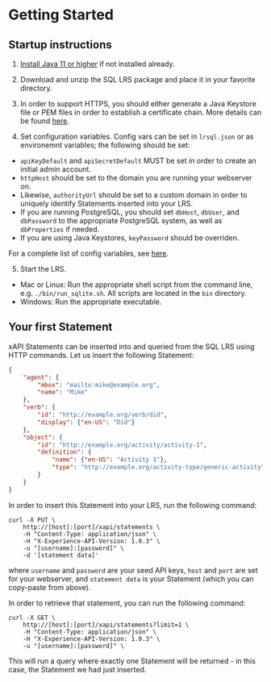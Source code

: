 # Getting Started

## Startup instructions

1. [Install Java 11 or higher](https://java.com/en/download/help/download_options.html) if not installed already.

2. Download and unzip the SQL LRS package and place it in your favorite directory.

3. In order to support HTTPS, you should either generate a Java Keystore file or PEM files in order to establish a certificate chain. More details can be found [here](https.md).

4. Set configuration variables. Config vars can be set in `lrsql.json` or as environemnt variables; the following should be set:
- `apiKeyDefault` and `apiSecretDefault` MUST be set in order to create an initial admin account.
- `httpHost` should be set to the domain you are running your webserver on.
- Likewise, `authorityUrl` should be set to a custom domain in order to uniquely identify Statements inserted into your LRS.
- If you are running PostgreSQL, you should set `dbHost`, `dbUser`, and `dbPassword` to the appropriate PostgreSQL system, as well as `dbProperties` if needed.
- If you are using Java Keystores, `keyPassword` should be overriden.

For a complete list of config variables, see [here](env_vars.md).

5. Start the LRS.
- Mac or Linux: Run the appropriate shell script from the command line, e.g. `./bin/run_sqlite.sh`. All scripts are located in the `bin` directory.
- Windows: Run the appropriate executable.

## Your first Statement

xAPI Statements can be inserted into and queried from the SQL LRS using HTTP commands. Let us insert the following Statement:

```json
{
    "agent": {
        "mbox": "mailto:mike@example.org",
        "name": "Mike"
    },
    "verb": {
        "id": "http://example.org/verb/did",
        "display": {"en-US": "Did"}
    },
    "object": {
        "id": "http://example.org/activity/activity-1",
        "definition": {
            "name": {"en-US": "Activity 1"},
            "type": "http://example.org/activity-type/generic-activity"
        }
    }
}
```

In order to insert this Statement into your LRS, run the following command:
```
curl -X PUT \
    http://[host]:[port]/xapi/statements \
    -H "Content-Type: application/json" \
    -H "X-Experience-API-Version: 1.0.3" \
    -u "[username]:[password]" \
    -d '[statement data]'
```
where `username` and `password` are your seed API keys, `host` and `port` are set for your webserver, and `statement data` is your Statement (which you can copy-paste from above).

In order to retrieve that statement, you can run the following command:
```
curl -X GET \
    http://[host]:[port]/xapi/statements?limit=1 \
    -H "Content-Type: application/json" \
    -H "X-Experience-API-Version: 1.0.3" \
    -u "[username]:[password]" \
```
This will run a query where exactly one Statement will be returned - in this case, the Statement we had just inserted.
